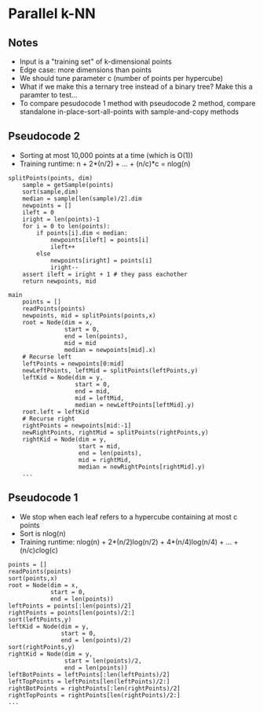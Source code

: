 # Parallel k-NN

## Notes
- Input is a "training set" of k-dimensional points
- Edge case: more dimensions than points
- We should tune parameter c (number of points per hypercube)
- What if we make this a ternary tree instead of a binary tree? Make this a paramter to test...
- To compare pesudocode 1 method with pseudocode 2 method, compare standalone in-place-sort-all-points with sample-and-copy methods

## Pseudocode 2
- Sorting at most 10,000 points at a time (which is O(1))
- Training runtime: n + 2*(n/2) + ... + (n/c)*c = nlog(n)
```
splitPoints(points, dim)
	sample = getSample(points)
	sort(sample,dim)
	median = sample[len(sample)/2].dim
	newpoints = []
	ileft = 0
	iright = len(points)-1
	for i = 0 to len(points):
		if points[i].dim < median:
			newpoints[ileft] = points[i]
			ileft++
		else
			newpoints[iright] = points[i]
			iright--
	assert ileft = iright + 1 # they pass eachother
	return newpoints, mid

main
	points = []
	readPoints(points)
	newpoints, mid = splitPoints(points,x)
	root = Node(dim = x,
	            start = 0,
	            end = len(points),
	            mid = mid
	            median = newpoints[mid].x)
	# Recurse left
	leftPoints = newpoints[0:mid]
	newLeftPoints, leftMid = splitPoints(leftPoints,y)
	leftKid = Node(dim = y,
	               start = 0,
	               end = mid,
	               mid = leftMid,
	               median = newLeftPoints[leftMid].y)
	root.left = leftKid
	# Recurse right
	rightPoints = newpoints[mid:-1]
	newRightPoints, rightMid = splitPoints(rightPoints,y)
	rightKid = Node(dim = y,
	                start = mid,
	                end = len(points),
	                mid = rightMid,
	                median = newRightPoints[rightMid].y)
	...
```

## Pseudocode 1
- We stop when each leaf refers to a hypercube containing at most c points
- Sort is nlog(n)
- Training runtime: nlog(n) + 2*(n/2)log(n/2) + 4*(n/4)log(n/4) + ... + (n/c)*c*log(c)
```
points = []
readPoints(points)
sort(points,x)
root = Node(dim = x,
            start = 0,
            end = len(points))
leftPoints = points[:len(points)/2]
rightPoints = points[len(points)/2:]
sort(leftPoints,y)
leftKid = Node(dim = y,
               start = 0,
               end = len(points)/2)
sort(rightPoints,y)
rightKid = Node(dim = y,
                start = len(points)/2,
                end = len(points))
leftBotPoints = leftPoints[:len(leftPoints)/2]
leftTopPoints = leftPoints[len(leftPoints)/2:]
rightBotPoints = rightPoints[:len(rightPoints)/2]
rightTopPoints = rightPoints[len(rightPoints)/2:]
...
```
